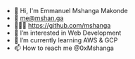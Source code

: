 - 👋 Hi, I'm Emmanuel Mshanga Makonde
- 📧 me@mshan.ga
- 🧑🏻‍💻 https://github.com/mshanga
- 👀 I’m interested in Web Development
- 🌱 I’m currently learning AWS & GCP
- 📫 How to reach me @0xMshanga

<!---
mshanga/mshanga is a ✨ special ✨ repository because its `README.md` (this file) appears on your GitHub profile.
You can click the Preview link to take a look at your changes.
--->
